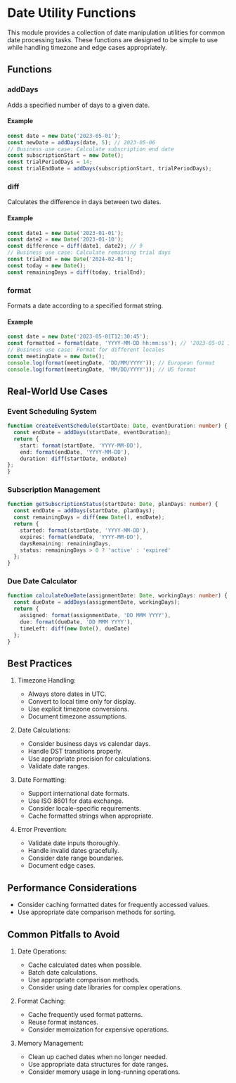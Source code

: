 # Date Utility Functions

This module provides a collection of date manipulation utilities for common date processing tasks. These functions are designed to be simple to use while handling timezone and edge cases appropriately.

## Functions

### addDays

Adds a specified number of days to a given date.

#### Example
```typescript
const date = new Date('2023-05-01');
const newDate = addDays(date, 5); // 2023-05-06
// Business use case: Calculate subscription end date
const subscriptionStart = new Date();
const trialPeriodDays = 14;
const trialEndDate = addDays(subscriptionStart, trialPeriodDays);
```

### diff

Calculates the difference in days between two dates.

#### Example
```typescript
const date1 = new Date('2023-01-01');
const date2 = new Date('2023-01-10');
const difference = diff(date1, date2); // 9
// Business use case: Calculate remaining trial days
const trialEnd = new Date('2024-02-01');
const today = new Date();
const remainingDays = diff(today, trialEnd);
```

### format

Formats a date according to a specified format string.

#### Example
```typescript
const date = new Date('2023-05-01T12:30:45');
const formatted = format(date, 'YYYY-MM-DD hh:mm:ss'); // '2023-05-01 12:30:45'
// Business use case: Format for different locales
const meetingDate = new Date();
console.log(format(meetingDate, 'DD/MM/YYYY')); // European format
console.log(format(meetingDate, 'MM/DD/YYYY')); // US format
```

## Real-World Use Cases

### Event Scheduling System
```typescript
function createEventSchedule(startDate: Date, eventDuration: number) {
  const endDate = addDays(startDate, eventDuration);
  return {
    start: format(startDate, 'YYYY-MM-DD'),
    end: format(endDate, 'YYYY-MM-DD'),
    duration: diff(startDate, endDate)
};
}
```

### Subscription Management
```typescript
function getSubscriptionStatus(startDate: Date, planDays: number) {
  const endDate = addDays(startDate, planDays);
  const remainingDays = diff(new Date(), endDate);
  return {
    started: format(startDate, 'YYYY-MM-DD'),
    expires: format(endDate, 'YYYY-MM-DD'),
    daysRemaining: remainingDays,
    status: remainingDays > 0 ? 'active' : 'expired'
  };
}
```

### Due Date Calculator
```typescript
function calculateDueDate(assignmentDate: Date, workingDays: number) {
  const dueDate = addDays(assignmentDate, workingDays);
  return {
    assigned: format(assignmentDate, 'DD MMM YYYY'),
    due: format(dueDate, 'DD MMM YYYY'),
    timeLeft: diff(new Date(), dueDate)
  };
}
```

## Best Practices

1. Timezone Handling:
   - Always store dates in UTC.
   - Convert to local time only for display.
   - Use explicit timezone conversions.
   - Document timezone assumptions.

2. Date Calculations:
   - Consider business days vs calendar days.
   - Handle DST transitions properly.
   - Use appropriate precision for calculations.
   - Validate date ranges.

3. Date Formatting:
   - Support international date formats.
   - Use ISO 8601 for data exchange.
   - Consider locale-specific requirements.
   - Cache formatted strings when appropriate.

4. Error Prevention:
   - Validate date inputs thoroughly.
   - Handle invalid dates gracefully.
   - Consider date range boundaries.
   - Document edge cases.

## Performance Considerations

- Consider caching formatted dates for frequently accessed values.
- Use appropriate date comparison methods for sorting.

## Common Pitfalls to Avoid

1. Date Operations:
   - Cache calculated dates when possible.
   - Batch date calculations.
   - Use appropriate comparison methods.
   - Consider using date libraries for complex operations.

2. Format Caching:
   - Cache frequently used format patterns.
   - Reuse format instances.
   - Consider memoization for expensive operations.

3. Memory Management:
   - Clean up cached dates when no longer needed.
   - Use appropriate data structures for date ranges.
   - Consider memory usage in long-running operations.